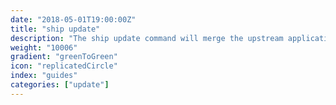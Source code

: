 ```yaml
---
date: "2018-05-01T19:00:00Z"
title: "ship update"
description: "The ship update command will merge the upstream application, keeping your patches and overlays"
weight: "10006"
gradient: "greenToGreen"
icon: "replicatedCircle"
index: "guides"
categories: ["update"]
---
```



